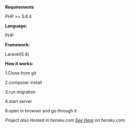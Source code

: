 **Requirements**

 PHP >= 5.6.4

**Language:**

PHP

**Framework:**

Laravel(5.4)


**How it works:**

1.Clone  from git 

2.composer install

3.run migration 

4.start server

6.open in browser and go through it 

_Project also Hosted in heroku.com <a href="https://online-task.herokuapp.com/">See Here</a> on heroku.com_

 



